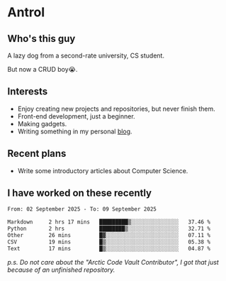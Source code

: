 # Antrol

## Who's this guy

A lazy dog from a second-rate university, CS student.

But now a CRUD boy😭.

## Interests

* Enjoy creating new projects and repositories, but never finish them.
* Front-end development, just a beginner.
* Making gadgets.
* Writing something in my personal [blog](https://blog.antrol.xyz/).

## Recent plans

* Write some introductory articles about Computer Science.

<!--
* Try to develop a website for [Anime4KCPP](https://github.com/TianZerL/Anime4KCPP).
* Develop a Markdown renderer which user can customize its css, of course it is GUI-based.~~(If I could finish  it before getting bored)~~
* Work with my [teammates](https://github.com/SWJTU-Lazy-Dogs).
* Find something interests me, as a hobby after finishing my ~~boring~~ homework.
-->

## I have worked on these recently

<!--START_SECTION:waka-->

```txt
From: 02 September 2025 - To: 09 September 2025

Markdown     2 hrs 17 mins   █████████▒░░░░░░░░░░░░░░░   37.46 %
Python       2 hrs           ████████▒░░░░░░░░░░░░░░░░   32.71 %
Other        26 mins         █▓░░░░░░░░░░░░░░░░░░░░░░░   07.11 %
CSV          19 mins         █▒░░░░░░░░░░░░░░░░░░░░░░░   05.38 %
Text         17 mins         █▒░░░░░░░░░░░░░░░░░░░░░░░   04.87 %
```

<!--END_SECTION:waka-->

*p.s.  Do not care about the "Arctic Code Vault Contributor", I got that just because of an unfinished repository.*

<!--
**qzmlgfj/qzmlgfj** is a ✨ _special_ ✨ repository because its `README.md` (this file) appears on your GitHub profile.

Here are some ideas to get you started:

- 🔭 I’m currently working on ...
- 🌱 I’m currently learning ...
- 👯 I’m looking to collaborate on ...
- 🤔 I’m looking for help with ...
- 💬 Ask me about ...
- 📫 How to reach me: ...
- 😄 Pronouns: ...
- ⚡ Fun fact: ...
-->
